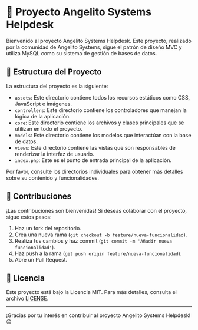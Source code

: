 # 🌟 Proyecto Angelito Systems Helpdesk

Bienvenido al proyecto Angelito Systems Helpdesk. Este proyecto, realizado por la comunidad de Angelito Systems, sigue el patrón de diseño MVC y utiliza MySQL como su sistema de gestión de bases de datos.

## 📂 Estructura del Proyecto

La estructura del proyecto es la siguiente:

- `assets`: Este directorio contiene todos los recursos estáticos como CSS, JavaScript e imágenes.
- `controllers`: Este directorio contiene los controladores que manejan la lógica de la aplicación.
- `core`: Este directorio contiene los archivos y clases principales que se utilizan en todo el proyecto.
- `models`: Este directorio contiene los modelos que interactúan con la base de datos.
- `views`: Este directorio contiene las vistas que son responsables de renderizar la interfaz de usuario.
- `index.php`: Este es el punto de entrada principal de la aplicación.

Por favor, consulte los directorios individuales para obtener más detalles sobre su contenido y funcionalidades.

## 🤝 Contribuciones

¡Las contribuciones son bienvenidas! Si deseas colaborar con el proyecto, sigue estos pasos:

1. Haz un fork del repositorio.
2. Crea una nueva rama (`git checkout -b feature/nueva-funcionalidad`).
3. Realiza tus cambios y haz commit (`git commit -m 'Añadir nueva funcionalidad'`).
4. Haz push a la rama (`git push origin feature/nueva-funcionalidad`).
5. Abre un Pull Request.

## 📜 Licencia

Este proyecto está bajo la Licencia MIT. Para más detalles, consulta el archivo [LICENSE](LICENSE).

---

¡Gracias por tu interés en contribuir al proyecto Angelito Systems Helpdesk! 😊
